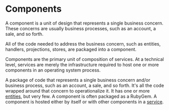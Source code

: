 # Components

A component is a unit of design that represents a single business concern. These concerns are usually business processes, such as an account, a sale, and so forth.

All of the code needed to address the business concern, such as entities, handlers, projections, stores, are packaged into a component.

Components are the primary unit of composition of services. At a technical level, services are merely the infrastructure required to host one or more components in an operating system process.



A package of code that represents a single business concern and/or business process, such as an account, a sale, and so forth. It's all the code wrapped around that concern to operationalize it. It has one or more [entities](/glossary.md#entity), but very few. A component is often packaged as a RubyGem. A component is hosted either by itself or with other components in a [service](/glossary.md#service).

